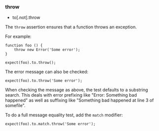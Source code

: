 ### throw

 - to[.not].throw

The `throw` assertion ensures that a function throws an exception.

For example:

    function foo () {
        throw new Error('Some error');
    }

    expect(foo).to.throw();

The error message can also be checked:

    expect(foo).to.throw('Some error');

When checking the message as above, the test defaults to a substring search. This
deals with error prefixing like "Error: Something bad happened" as well as suffixing
like "Something bad happened at line 3 of somefile".

To do a full message equality test, add the `match` modifier:

    expect(foo).to.match.throw('Some error');
